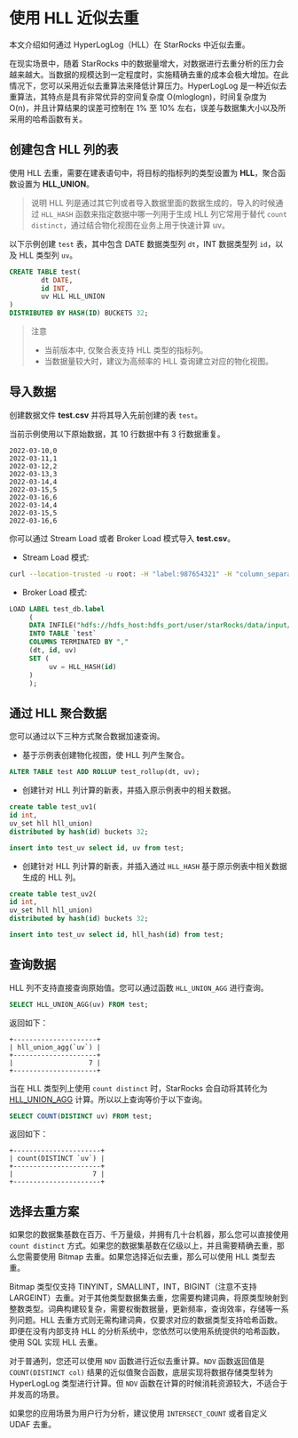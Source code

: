 # 使用 HLL 近似去重

本文介绍如何通过 HyperLogLog（HLL）在 StarRocks 中近似去重。

在现实场景中，随着 StarRocks 中的数据量增大，对数据进行去重分析的压力会越来越大。当数据的规模达到一定程度时，实施精确去重的成本会极大增加。在此情况下，您可以采用近似去重算法来降低计算压力。HyperLogLog 是一种近似去重算法，其特点是具有非常优异的空间复杂度 O(mloglogn)，时间复杂度为 O(n)，并且计算结果的误差可控制在 1% 至 10% 左右，误差与数据集大小以及所采用的哈希函数有关。

## 创建包含 HLL 列的表

使用 HLL 去重，需要在建表语句中，将目标的指标列的类型设置为 **HLL**，聚合函数设置为 **HLL_UNION**。

> 说明
> HLL 列是通过其它列或者导入数据里面的数据生成的，导入的时候通过 `HLL_HASH` 函数来指定数据中哪一列用于生成 HLL 列它常用于替代 `count distinct`，通过结合物化视图在业务上用于快速计算 uv。

以下示例创建 `test` 表，其中包含 DATE 数据类型列 `dt`，INT 数据类型列 `id`，以及 HLL 类型列 `uv`。

~~~sql
CREATE TABLE test(
        dt DATE,
        id INT,
        uv HLL HLL_UNION
)
DISTRIBUTED BY HASH(ID) BUCKETS 32;
~~~

> 注意
> * 当前版本中, 仅聚合表支持 HLL 类型的指标列。
> * 当数据量较大时，建议为高频率的 HLL 查询建立对应的物化视图。

## 导入数据

创建数据文件 **test.csv** 并将其导入先前创建的表 `test`。

当前示例使用以下原始数据，其 10 行数据中有 3 行数据重复。

```plain text
2022-03-10,0
2022-03-11,1
2022-03-12,2
2022-03-13,3
2022-03-14,4
2022-03-15,5
2022-03-16,6
2022-03-14,4
2022-03-15,5
2022-03-16,6
```

你可以通过 Stream Load 或者 Broker Load 模式导入 **test.csv**。

* Stream Load 模式:

~~~bash
curl --location-trusted -u root: -H "label:987654321" -H "column_separator:," -H "columns:dt,id,uv=hll_hash(id)" -T test.csv http://fe_host:http_port/api/db_name/test/_stream_load
~~~

* Broker Load 模式:

~~~sql
LOAD LABEL test_db.label
     (
     DATA INFILE("hdfs://hdfs_host:hdfs_port/user/starRocks/data/input/file")
     INTO TABLE `test`
     COLUMNS TERMINATED BY ","
     (dt, id, uv)
     SET (
          uv = HLL_HASH(id)
     )
     );
~~~

## 通过 HLL 聚合数据

您可以通过以下三种方式聚合数据加速查询。

* 基于示例表创建物化视图，使 HLL 列产生聚合。

```sql
ALTER TABLE test ADD ROLLUP test_rollup(dt, uv);
```

* 创建针对 HLL 列计算的新表，并插入原示例表中的相关数据。

```sql
create table test_uv1(
id int,
uv_set hll hll_union)
distributed by hash(id) buckets 32;

insert into test_uv select id, uv from test;
```

* 创建针对 HLL 列计算的新表，并插入通过 `HLL_HASH` 基于原示例表中相关数据生成的 HLL 列。

```sql
create table test_uv2(
id int,
uv_set hll hll_union)
distributed by hash(id) buckets 32;

insert into test_uv select id, hll_hash(id) from test;
```

## 查询数据

HLL 列不支持直接查询原始值。您可以通过函数 `HLL_UNION_AGG` 进行查询。

```sql
SELECT HLL_UNION_AGG(uv) FROM test;
```

返回如下：

```plain text
+---------------------+
| hll_union_agg(`uv`) |
+---------------------+
|                   7 |
+---------------------+
```

当在 HLL 类型列上使用 `count distinct` 时，StarRocks 会自动将其转化为 [HLL_UNION_AGG](../sql-reference/sql-functions/aggregate-functions/hll_union_agg.md) 计算。所以以上查询等价于以下查询。

```sql
SELECT COUNT(DISTINCT uv) FROM test;
```

返回如下：

```plain text
+----------------------+
| count(DISTINCT `uv`) |
+----------------------+
|                    7 |
+----------------------+
```

## 选择去重方案

如果您的数据集基数在百万、千万量级，并拥有几十台机器，那么您可以直接使用 `count distinct` 方式。如果您的数据集基数在亿级以上，并且需要精确去重，那么您需要使用 Bitmap 去重。如果您选择近似去重，那么可以使用 HLL 类型去重。

Bitmap 类型仅支持 TINYINT，SMALLINT，INT，BIGINT（注意不支持 LARGEINT）去重。对于其他类型数据集去重，您需要构建词典，将原类型映射到整数类型。词典构建较复杂，需要权衡数据量，更新频率，查询效率，存储等一系列问题。HLL 去重方式则无需构建词典，仅要求对应的数据类型支持哈希函数。即便在没有内部支持 HLL 的分析系统中，您依然可以使用系统提供的哈希函数，使用 SQL 实现 HLL 去重。

对于普通列，您还可以使用 `NDV` 函数进行近似去重计算。`NDV` 函数返回值是 `COUNT(DISTINCT col)` 结果的近似值聚合函数，底层实现将数据存储类型转为 HyperLogLog 类型进行计算。但 `NDV` 函数在计算的时候消耗资源较大，不适合于并发高的场景。

如果您的应用场景为用户行为分析，建议使用 `INTERSECT_COUNT` 或者自定义 UDAF 去重。
